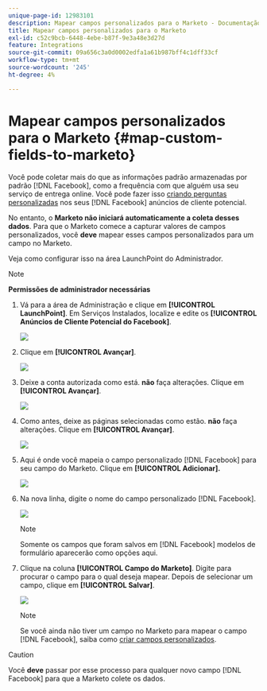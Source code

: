 ```yaml
---
unique-page-id: 12983101
description: Mapear campos personalizados para o Marketo - Documentação do Marketo - Documentação do produto
title: Mapear campos personalizados para o Marketo
exl-id: c52c9bcb-6448-4ebe-b87f-9e3a48e3d27d
feature: Integrations
source-git-commit: 09a656c3a0d0002edfa1a61b987bff4c1dff33cf
workflow-type: tm+mt
source-wordcount: '245'
ht-degree: 4%

---
```


# Mapear campos personalizados para o Marketo {#map-custom-fields-to-marketo}

Você pode coletar mais do que as informações padrão armazenadas por padrão [!DNL Facebook], como a frequência com que alguém usa seu serviço de entrega online. Você pode fazer isso [criando perguntas personalizadas](https://www.facebook.com/business/help/774623835981457?helpref=uf_permalink) nos seus [!DNL Facebook] anúncios de cliente potencial.

No entanto, o **Marketo não iniciará automaticamente a coleta desses dados**. Para que o Marketo comece a capturar valores de campos personalizados, você **deve** mapear esses campos personalizados para um campo no Marketo.

Veja como configurar isso na área LaunchPoint do Administrador.

>[!NOTE]
>
>**Permissões de administrador necessárias**

1. Vá para a área de Administração e clique em **[!UICONTROL LaunchPoint]**. Em Serviços Instalados, localize e edite os **[!UICONTROL Anúncios de Cliente Potencial do Facebook]**.

   ![](assets/image2017-10-24-9-3a32-3a16.png)

1. Clique em **[!UICONTROL Avançar]**.

   ![](assets/image2017-10-24-14-3a55-3a13.png)

1. Deixe a conta autorizada como está. **não** faça alterações. Clique em **[!UICONTROL Avançar]**.

   ![](assets/image2017-10-24-14-3a56-3a48.png)

1. Como antes, deixe as páginas selecionadas como estão. **não** faça alterações. Clique em **[!UICONTROL Avançar]**.

   ![](assets/image2017-10-24-15-3a0-3a54.png)

1. Aqui é onde você mapeia o campo personalizado [!DNL Facebook] para seu campo do Marketo. Clique em **[!UICONTROL Adicionar].**

   ![](assets/image2017-10-24-9-3a33-3a49.png)

1. Na nova linha, digite o nome do campo personalizado [!DNL Facebook].

   ![](assets/image2017-10-24-9-3a37-3a3.png)

   >[!NOTE]
   >
   >Somente os campos que foram salvos em [!DNL Facebook] modelos de formulário aparecerão como opções aqui.

1. Clique na coluna **[!UICONTROL Campo do Marketo]**. Digite para procurar o campo para o qual deseja mapear. Depois de selecionar um campo, clique em **[!UICONTROL Salvar]**.

   ![](assets/image2017-10-24-11-3a16-3a42.png)

   >[!NOTE]
   >
   >Se você ainda não tiver um campo no Marketo para mapear o campo [!DNL Facebook], saiba como [criar campos personalizados](/help/marketo/product-docs/administration/field-management/create-a-custom-field-in-marketo.md).

>[!CAUTION]
>
>Você **deve** passar por esse processo para qualquer novo campo [!DNL Facebook] para que a Marketo colete os dados.
